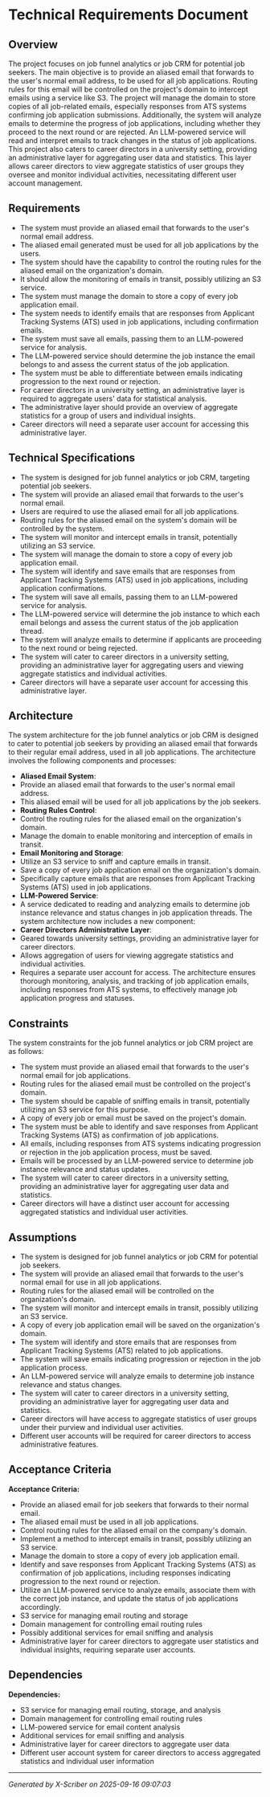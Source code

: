 # Technical Requirements Document

## Overview
The project focuses on job funnel analytics or job CRM for potential job seekers. The main objective is to provide an aliased email that forwards to the user's normal email address, to be used for all job applications. Routing rules for this email will be controlled on the project's domain to intercept emails using a service like S3. The project will manage the domain to store copies of all job-related emails, especially responses from ATS systems confirming job application submissions. Additionally, the system will analyze emails to determine the progress of job applications, including whether they proceed to the next round or are rejected. An LLM-powered service will read and interpret emails to track changes in the status of job applications.
This project also caters to career directors in a university setting, providing an administrative layer for aggregating user data and statistics. This layer allows career directors to view aggregate statistics of user groups they oversee and monitor individual activities, necessitating different user account management.

## Requirements
- The system must provide an aliased email that forwards to the user's normal email address.
- The aliased email generated must be used for all job applications by the users.
- The system should have the capability to control the routing rules for the aliased email on the organization's domain.
- It should allow the monitoring of emails in transit, possibly utilizing an S3 service.
- The system must manage the domain to store a copy of every job application email.
- The system needs to identify emails that are responses from Applicant Tracking Systems (ATS) used in job applications, including confirmation emails.
- The system must save all emails, passing them to an LLM-powered service for analysis.
- The LLM-powered service should determine the job instance the email belongs to and assess the current status of the job application.
- The system must be able to differentiate between emails indicating progression to the next round or rejection.
- For career directors in a university setting, an administrative layer is required to aggregate users' data for statistical analysis.
- The administrative layer should provide an overview of aggregate statistics for a group of users and individual insights.
- Career directors will need a separate user account for accessing this administrative layer.

## Technical Specifications
* The system is designed for job funnel analytics or job CRM, targeting potential job seekers.
* The system will provide an aliased email that forwards to the user's normal email.
* Users are required to use the aliased email for all job applications.
* Routing rules for the aliased email on the system's domain will be controlled by the system.
* The system will monitor and intercept emails in transit, potentially utilizing an S3 service.
* The system will manage the domain to store a copy of every job application email.
* The system will identify and save emails that are responses from Applicant Tracking Systems (ATS) used in job applications, including application confirmations.
* The system will save all emails, passing them to an LLM-powered service for analysis.
* The LLM-powered service will determine the job instance to which each email belongs and assess the current status of the job application thread.
* The system will analyze emails to determine if applicants are proceeding to the next round or being rejected.
* The system will cater to career directors in a university setting, providing an administrative layer for aggregating users and viewing aggregate statistics and individual activities.
* Career directors will have a separate user account for accessing this administrative layer.

## Architecture
The system architecture for the job funnel analytics or job CRM is designed to cater to potential job seekers by providing an aliased email that forwards to their regular email address, used in all job applications. The architecture involves the following components and processes:
- **Aliased Email System**:
- Provide an aliased email that forwards to the user's normal email address.
- This aliased email will be used for all job applications by the job seekers.
- **Routing Rules Control**:
- Control the routing rules for the aliased email on the organization's domain.
- Manage the domain to enable monitoring and interception of emails in transit.
- **Email Monitoring and Storage**:
- Utilize an S3 service to sniff and capture emails in transit.
- Save a copy of every job application email on the organization's domain.
- Specifically capture emails that are responses from Applicant Tracking Systems (ATS) used in job applications.
- **LLM-Powered Service**:
- A service dedicated to reading and analyzing emails to determine job instance relevance and status changes in job application threads.
The system architecture now includes a new component:
- **Career Directors Administrative Layer**:
- Geared towards university settings, providing an administrative layer for career directors.
- Allows aggregation of users for viewing aggregate statistics and individual activities.
- Requires a separate user account for access.
The architecture ensures thorough monitoring, analysis, and tracking of job application emails, including responses from ATS systems, to effectively manage job application progress and statuses.

## Constraints
The system constraints for the job funnel analytics or job CRM project are as follows:
- The system must provide an aliased email that forwards to the user's normal email for job applications.
- Routing rules for the aliased email must be controlled on the project's domain.
- The system should be capable of sniffing emails in transit, potentially utilizing an S3 service for this purpose.
- A copy of every job or email must be saved on the project's domain.
- The system must be able to identify and save responses from Applicant Tracking Systems (ATS) as confirmation of job applications.
- All emails, including responses from ATS systems indicating progression or rejection in the job application process, must be saved.
- Emails will be processed by an LLM-powered service to determine job instance relevance and status updates.
- The system will cater to career directors in a university setting, providing an administrative layer for aggregating user data and statistics.
- Career directors will have a distinct user account for accessing aggregated statistics and individual user activities.

## Assumptions
- The system is designed for job funnel analytics or job CRM for potential job seekers.
- The system will provide an aliased email that forwards to the user's normal email for use in all job applications.
- Routing rules for the aliased email will be controlled on the organization's domain.
- The system will monitor and intercept emails in transit, possibly utilizing an S3 service.
- A copy of every job application email will be saved on the organization's domain.
- The system will identify and store emails that are responses from Applicant Tracking Systems (ATS) related to job applications.
- The system will save emails indicating progression or rejection in the job application process.
- An LLM-powered service will analyze emails to determine job instance relevance and status changes.
- The system will cater to career directors in a university setting, providing an administrative layer for aggregating user data and statistics.
- Career directors will have access to aggregate statistics of user groups under their purview and individual user activities.
- Different user accounts will be required for career directors to access administrative features.

## Acceptance Criteria
**Acceptance Criteria:**
- Provide an aliased email for job seekers that forwards to their normal email.
- The aliased email must be used in all job applications.
- Control routing rules for the aliased email on the company's domain.
- Implement a method to intercept emails in transit, possibly utilizing an S3 service.
- Manage the domain to store a copy of every job application email.
- Identify and save responses from Applicant Tracking Systems (ATS) as confirmation of job applications, including responses indicating progression to the next round or rejection.
- Utilize an LLM-powered service to analyze emails, associate them with the correct job instance, and update the status of job applications accordingly.
- S3 service for managing email routing and storage
- Domain management for controlling email routing rules
- Possibly additional services for email sniffing and analysis
- Administrative layer for career directors to aggregate user statistics and individual insights, requiring separate user accounts.

## Dependencies
**Dependencies:**
- S3 service for managing email routing, storage, and analysis
- Domain management for controlling email routing rules
- LLM-powered service for email content analysis
- Additional services for email sniffing and analysis
- Administrative layer for career directors to aggregate user data
- Different user account system for career directors to access aggregated statistics and individual user information

---
*Generated by X-Scriber on 2025-09-16 09:07:03*
